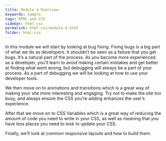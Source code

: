 ```yaml
---
title: Module 4 Overview
keywords: sample
tags: HTML and CSS
sidebar: html-css
permalink: html-css/module-4.html
folder: html-css
---
```


In this module we will start by looking at bug fixing. Fixing bugs is a big part of what we do as developers. It shouldn’t be seen as a failure that you get bugs. It’s a natural part of the process. As you become more experienced as a developer, you’ll learn to avoid making certain mistakes and get better at finding what went wrong, but debugging will always be a part of your process. As a part of debugging we will be looking at how to use your developer tools.

We then move on to animations and transitions which is a great way of making your site more interesting and engaging. Try not to make the site too busy, and always ensure the CSS you’re adding enhances the user’s experience.

After that we move on to CSS Variables which is a great way of reducing the amount of code you need to write in your CSS, as well as meaning that you have less places you need to look to update your CSS.

Finally, we’ll look at common responsive layouts and how to build them.
